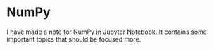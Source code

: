 # NumPy
I have made a note for NumPy in Jupyter Notebook. It contains some important topics that should be focused more.
